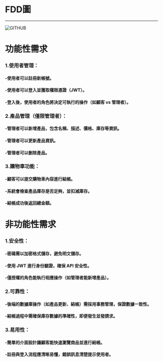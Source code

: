 # FDD圖
***
![GITHUB](https://github.com/hyu325/sys_group_12/blob/main/imgs/fdd.jpg "FDD")



# 功能性需求 
### 1.使用者管理：
#### -使用者可以註冊新帳號。
#### -使用者可以登入並獲取權限憑證（JWT）。
#### -登入後，使用者的角色將決定可執行的操作（如顧客 vs 管理者）。
### 2.產品管理（僅限管理者）：
#### -管理者可以新增產品，包含名稱、描述、價格、庫存等資訊。
#### -管理者可以更新產品資訊。
#### -管理者可以刪除產品。

### 3.購物車功能：
#### -顧客可以提交購物車內容進行結帳。
#### -系統會檢查產品庫存是否足夠，並扣減庫存。
#### -結帳成功後返回總金額。

# 非功能性需求
### 1.安全性：
#### -密碼需以加密格式儲存，避免明文儲存。
#### -使用 JWT 進行身份驗證，確保 API 安全性。
#### -僅授權的角色能執行相應操作（如管理者能新增產品）。

### 2.可靠性：
#### -後端的數據庫操作（如產品更新、結帳）需採用事務管理，保證數據一致性。
#### -結帳過程中需確保庫存數據的準確性，即便發生並發請求。

### 3.易用性：
#### -簡單的介面設計讓顧客能快速瀏覽商品並進行結帳。
#### -註冊與登入流程應清晰易懂，錯誤訊息清楚提示使用者。

